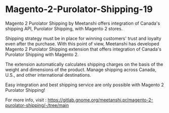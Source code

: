 # Magento-2-Purolator-Shipping-19
Magento 2 Purolator Shipping by Meetanshi offers integration of Canada's shipping API, Purolator Shipping, with Magento 2 stores.

Shipping strategy must be in place for winning customers' trust and loyalty even after the purchase. With this point of view, Meetanshi has developed Magento 2 Purolator Shipping extension that offers integration of Canada's Purolator Shipping with Magento 2.

The extension automatically calculates shipping charges on the basis of the weight and dimensions of the product. Manage shipping across Canada, U.S., and other international destinations.

Easy integration and best shipping service are only possible with Magento 2 Purolator Shipping!

For more info, visit : https://gitlab.gnome.org/meetanshi.pr/magento-2-purolator-shipping/-/tree/main
